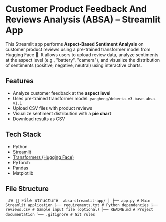 # Customer Product Feedback And Reviews Analysis (ABSA) – Streamlit App

This Streamlit app performs **Aspect-Based Sentiment Analysis** on customer product reviews using a pre-trained transformer model from Hugging Face 🤗. It allows users to upload review data, analyze sentiments at the aspect level (e.g., "battery", "camera"), and visualize the distribution of sentiments (positive, negative, neutral) using interactive charts.

## Features

-  Analyze customer feedback at the **aspect level**
-  Uses pre-trained transformer model: `yangheng/deberta-v3-base-absa-v1.1`
-  Upload CSV files with product reviews
-  Visualize sentiment distribution with a **pie chart**
-  Download results as CSV

## Tech Stack

- Python
- [Streamlit](https://streamlit.io/)
- [Transformers (Hugging Face)](https://huggingface.co/)
- PyTorch
- Pandas
- Matplotlib

##  File Structure

<pre> ## 📂 File Structure <code> absa-streamlit-app/ │ ├── app.py # Main Streamlit application ├── requirements.txt # Python dependencies ├── reviews.csv # Sample input file (optional) ├── README.md # Project documentation └── .gitignore # Git rules </code> </pre>


